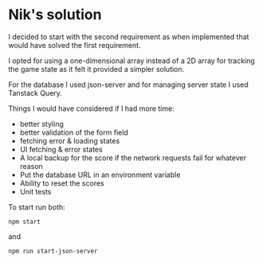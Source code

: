 # Nik's solution

I decided to start with the second requirement as when implemented that would have solved the first requirement.

I opted for using a one-dimensional array instead of a 2D array for tracking the game state as it felt it provided a simpler solution.

For the database I used json-server and for managing server state I used Tanstack Query.

Things I would have considered if I had more time:

- better styling
- better validation of the form field
- fetching error & loading states
- UI fetching & error states
- A local backup for the score if the network requests fail for whatever reason
- Put the database URL in an environment variable
- Ability to reset the scores
- Unit tests

To start run both:

```
npm start
```

and

```
npm run start-json-server
```
